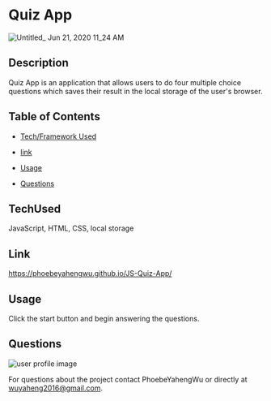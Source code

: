 # Quiz App

![Untitled_ Jun 21, 2020 11_24 AM](https://user-images.githubusercontent.com/52837649/85228701-f8ec2e80-b3b2-11ea-99be-4981f3227356.gif)

## Description
Quiz App is an application that allows users to do four multiple choice questions which saves their result in the local storage of the user's browser.

## Table of Contents

* [Tech/Framework Used](#TechUsed)

* [link](#Link)

* [Usage](#usage) 

* [Questions](#Questions)


## TechUsed
JavaScript, HTML, CSS, local storage

## Link
https://phoebeyahengwu.github.io/JS-Quiz-App/

## Usage
Click the start button and begin answering the questions.

## Questions
![user profile image](https://avatars0.githubusercontent.com/u/52837649?v=4)

For questions about the project contact PhoebeYahengWu or directly at wuyaheng2016@gmail.com.



